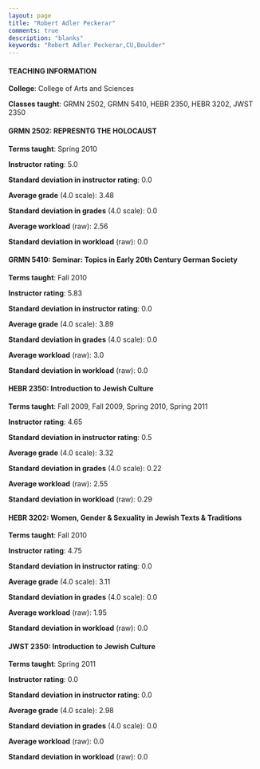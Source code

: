 ```yaml
---
layout: page
title: "Robert Adler Peckerar" 
comments: true
description: "blanks"
keywords: "Robert Adler Peckerar,CU,Boulder"
---
```

<head>
<script src="https://ajax.googleapis.com/ajax/libs/jquery/2.1.3/jquery.min.js"></script>
<script src="https://dl.dropboxusercontent.com/s/pc42nxpaw1ea4o9/highcharts.js?dl=0"></script>
<!-- <script src="../assets/js/highcharts.js"></script> -->
<style type="text/css">@font-face {
	font-family: "Bebas Neue";
	src: url(https://www.filehosting.org/file/details/544349/BebasNeue Regular.otf) format("opentype");
	}
	h1.Bebas { 
		font-family: "Bebas Neue", Verdana, Tahoma;
	}
</style>
</head>
	   
#### TEACHING INFORMATION

**College**: College of Arts and Sciences

**Classes taught**: GRMN 2502, GRMN 5410, HEBR 2350, HEBR 3202, JWST 2350

#### GRMN 2502: REPRESNTG THE HOLOCAUST

**Terms taught**: Spring 2010

**Instructor rating**: 5.0

**Standard deviation in instructor rating**: 0.0

**Average grade** (4.0 scale): 3.48

**Standard deviation in grades** (4.0 scale): 0.0

**Average workload** (raw): 2.56

**Standard deviation in workload** (raw): 0.0

#### GRMN 5410: Seminar: Topics in Early 20th Century German Society

**Terms taught**: Fall 2010

**Instructor rating**: 5.83

**Standard deviation in instructor rating**: 0.0

**Average grade** (4.0 scale): 3.89

**Standard deviation in grades** (4.0 scale): 0.0

**Average workload** (raw): 3.0

**Standard deviation in workload** (raw): 0.0

#### HEBR 2350: Introduction to Jewish Culture

**Terms taught**: Fall 2009, Fall 2009, Spring 2010, Spring 2011

**Instructor rating**: 4.65

**Standard deviation in instructor rating**: 0.5

**Average grade** (4.0 scale): 3.32

**Standard deviation in grades** (4.0 scale): 0.22

**Average workload** (raw): 2.55

**Standard deviation in workload** (raw): 0.29

#### HEBR 3202: Women, Gender & Sexuality in Jewish Texts & Traditions

**Terms taught**: Fall 2010

**Instructor rating**: 4.75

**Standard deviation in instructor rating**: 0.0

**Average grade** (4.0 scale): 3.11

**Standard deviation in grades** (4.0 scale): 0.0

**Average workload** (raw): 1.95

**Standard deviation in workload** (raw): 0.0

#### JWST 2350: Introduction to Jewish Culture

**Terms taught**: Spring 2011

**Instructor rating**: 0.0

**Standard deviation in instructor rating**: 0.0

**Average grade** (4.0 scale): 2.98

**Standard deviation in grades** (4.0 scale): 0.0

**Average workload** (raw): 0.0

**Standard deviation in workload** (raw): 0.0

